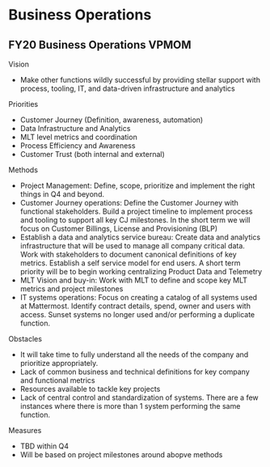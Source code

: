 # Business Operations

## FY20 Business Operations VPMOM

Vision

* Make other functions wildly successful by providing stellar support with process, tooling,  IT, and data-driven infrastructure and analytics

Priorities

* Customer Journey \(Definition, awareness,  automation\)
* Data Infrastructure and Analytics
* MLT level metrics and coordination
* Process Efficiency and Awareness
* Customer Trust \(both internal and external\)

Methods

* Project Management:  Define, scope, prioritize and implement the right things in Q4 and beyond.
* Customer Journey operations: Define the Customer Journey with functional stakeholders. Build a project timeline to implement process and tooling to support all key CJ milestones. In the short term we will focus on Customer Billings, License and Provisioning \(BLP\)
* Establish a data and analytics service bureau: Create data and analytics infrastructure that will be used to manage all company critical data. Work with stakeholders to document canonical definitions of key metrics. Establish a self service model for end users. A short term priority will be to begin working centralizing Product Data and Telemetry
* MLT Vision and buy-in: Work with MLT to define and scope key MLT metrics and project milestones
* IT systems operations:  Focus on creating a catalog of all systems used at Mattermost. Identify contract details, spend, owner and users with access. Sunset systems no longer used and/or performing a duplicate function.

Obstacles

* It will take time to fully understand all the needs of the company and prioritize appropriately.
* Lack of common business and technical definitions for key company and functional metrics
* Resources available to tackle key projects
* Lack of central control and standardization of systems. There are a few instances where there is more than 1 system performing the same function.

Measures

* TBD within Q4
* Will be based on project milestones around abopve methods

